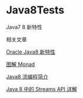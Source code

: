 Java8Tests
==========

Java7 8 新特性

相关文章

[Oracle Java8 新特性](http://www.oracle.com/technetwork/java/javase/8-whats-new-2157071.html)

[图解 Monad](http://www.ruanyifeng.com/blog/2015/07/monad.html)

[Java8 流编程简介](http://winterbe.com/posts/2014/07/31/java8-stream-tutorial-examples/)

[Java 8 中的 Streams API 详解](http://www.ibm.com/developerworks/cn/java/j-lo-java8streamapi/)
